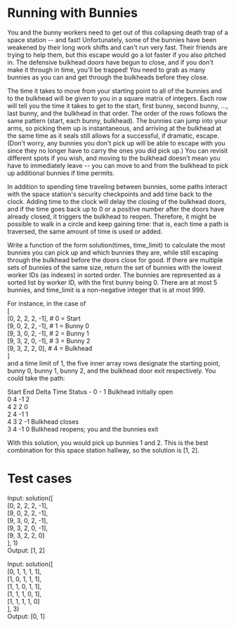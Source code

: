 # Running with Bunnies

You and the bunny workers need to get out of this collapsing death trap of a space station -- and fast! Unfortunately, some of the bunnies have been weakened by their long work shifts and can't run very fast. Their friends are trying to help them, but this escape would go a lot faster if you also pitched in. The defensive bulkhead doors have begun to close, and if you don't make it through in time, you'll be trapped! You need to grab as many bunnies as you can and get through the bulkheads before they close.

The time it takes to move from your starting point to all of the bunnies and to the bulkhead will be given to you in a square matrix of integers. Each row will tell you the time it takes to get to the start, first bunny, second bunny, ..., last bunny, and the bulkhead in that order. The order of the rows follows the same pattern (start, each bunny, bulkhead). The bunnies can jump into your arms, so picking them up is instantaneous, and arriving at the bulkhead at the same time as it seals still allows for a successful, if dramatic, escape. (Don't worry, any bunnies you don't pick up will be able to escape with you since they no longer have to carry the ones you did pick up.) You can revisit different spots if you wish, and moving to the bulkhead doesn't mean you have to immediately leave -- you can move to and from the bulkhead to pick up additional bunnies if time permits.

In addition to spending time traveling between bunnies, some paths interact with the space station's security checkpoints and add time back to the clock. Adding time to the clock will delay the closing of the bulkhead doors, and if the time goes back up to 0 or a positive number after the doors have already closed, it triggers the bulkhead to reopen. Therefore, it might be possible to walk in a circle and keep gaining time: that is, each time a path is traversed, the same amount of time is used or added.

Write a function of the form solution(times, time_limit) to calculate the most bunnies you can pick up and which bunnies they are, while still escaping through the bulkhead before the doors close for good. If there are multiple sets of bunnies of the same size, return the set of bunnies with the lowest worker IDs (as indexes) in sorted order. The bunnies are represented as a sorted list by worker ID, with the first bunny being 0. There are at most 5 bunnies, and time_limit is a non-negative integer that is at most 999.

For instance, in the case of\
[\
[0, 2, 2, 2, -1], # 0 = Start\
[9, 0, 2, 2, -1], # 1 = Bunny 0\
[9, 3, 0, 2, -1], # 2 = Bunny 1\
[9, 3, 2, 0, -1], # 3 = Bunny 2\
[9, 3, 2, 2, 0], # 4 = Bulkhead\
]\
and a time limit of 1, the five inner array rows designate the starting point, bunny 0, bunny 1, bunny 2, and the bulkhead door exit respectively. You could take the path:

Start End Delta Time Status - 0 - 1 Bulkhead initially open\
0 4 -1 2\
4 2 2 0\
2 4 -1 1\
4 3 2 -1 Bulkhead closes\
3 4 -1 0 Bulkhead reopens; you and the bunnies exit

With this solution, you would pick up bunnies 1 and 2. This is the best combination for this space station hallway, so the solution is [1, 2].

# Test cases

Input: solution([\
    [0, 2, 2, 2, -1], \
    [9, 0, 2, 2, -1], \
    [9, 3, 0, 2, -1], \
    [9, 3, 2, 0, -1], \
    [9, 3, 2, 2, 0] \
], 1)\
Output: [1, 2]

Input: solution([\
    [0, 1, 1, 1, 1], \
    [1, 0, 1, 1, 1], \
    [1, 1, 0, 1, 1], \
    [1, 1, 1, 0, 1], \
    [1, 1, 1, 1, 0] \
], 3)\
Output: [0, 1]
